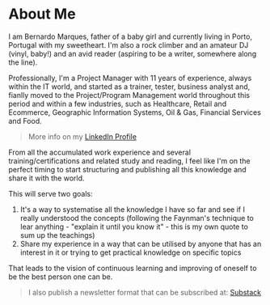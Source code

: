 # About Me

I am Bernardo Marques, father of a baby girl and currently living in Porto, Portugal with my sweetheart. I'm also a rock climber and an amateur DJ (vinyl, baby!) and an avid reader (aspiring to be a writer, somewhere along the line).

Professionally, I'm a Project Manager with 11 years of experience, always within the IT world, and started as a trainer, tester, business analyst and, fianlly moved to the Project/Program Management world throughout this period and within a few industries, such as Healthcare, Retail and Ecommerce, Geographic Information Systems, Oil & Gas, Financial Services and Food.

> More info on my [LinkedIn Profile](https://www.linkedin.com/in/bamarques/)

From all the accumulated work experience and several training/certifications and related study and reading, I feel like I'm on the perfect timing to start structuring and publishing all this knowledge and share it with the world.

This will serve two goals:
1. It's a way to systematise all the knowledge I have so far and see if I really understood the concepts (following the Faynman's technique to lear anything - "explain it until you know it" - this is my own quote to sum up the teachings)
2. Share my experience in a way that can be utilised by anyone that has an interest in it or trying to get practical knowledge on specific topics

That leads to the vision of continuous learning and improving of oneself to be the best person one can be.

> I also publish a newsletter format that can be subscribed at: [Substack](https://mgmtintrenches.substack.com/)
